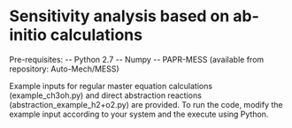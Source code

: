 # Sensitivity analysis based on ab-initio calculations

Pre-requisites:
               -- Python 2.7
               -- Numpy
               -- PAPR-MESS (available from repository: Auto-Mech/MESS)


Example inputs for regular master equation calculations (example_ch3oh.py) and direct abstraction reactions (abstraction_example_h2+o2.py) are provided. To run the code, modify the example input according to your system and the execute using Python.
